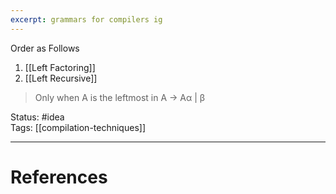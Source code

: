 ```yaml
---
excerpt: grammars for compilers ig
---
```

Order as Follows  
1. [[Left Factoring]] 
2. [[Left Recursive]]

> Only when A is the leftmost in A -> Aα | β   

Status: #idea  
Tags: [[compilation-techniques]]  

---
# References
